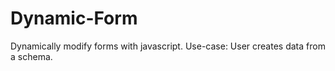 Dynamic-Form
============

Dynamically modify forms with javascript. Use-case: User creates data from a schema.